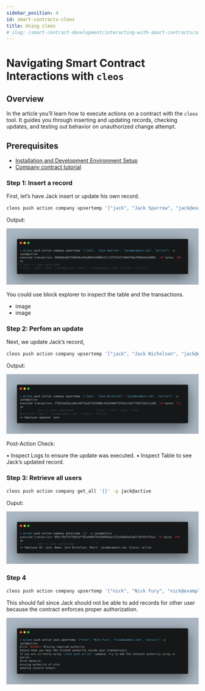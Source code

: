 ```yaml
---
sidebar_position: 4
id: smart-contracts-cleos
title: Using cleos
# slug: /smart-contract-development/interacting-with-smart-contracts/smart-contracts-cleos
---
```



# Navigating Smart Contract Interactions with `cleos`

## Overview

In the article you’ll learn how to execute actions on a contract with the `cleos` tool. It guides you through inserting and updating records, checking updates, and testing out behavior on unauthorized change attempt.

## Prerequisites

- [Installation and Development Environment Setup](../getting-started/getting-started-intro.md)
- [Company contract tutorial](./company-contract.md)

### Step 1: Insert a record

First, let’s have Jack insert or update his own record.

```bash
cleos push action company upsertemp '["jack", "Jack Sparrow", "jack@example.com", "active"]' -p jack@active
```

Output: 

![create-record](../../static/img/create-record.png) 


You could use block explorer to inspect the table and the transactions.

- image 
- image

### Step 2: Perfom an update

Next, we update Jack’s record, 

```bash
cleos push action company upsertemp '["jack", "Jack Nicholson", "jack@example.com", "active"]' -p jack@active
```

Output:

![update-record](../../static/img/update-record.png) 


Post-Action Check:

 • Inspect Logs to ensure the update was executed.
 • Inspect Table to see Jack’s updated record.

### Step 3: Retrieve all users

```bash
cleos push action company get_all '{}' -p jack@active
```


Ouput: 

![retrieve-records](../../static/img/retrieve-records.png) 

### Step 4

```bash
cleos push action company upsertemp '["nick", "Nick Fury", "nick@example.com", "active"]' -p jack@active
```

This should fail since Jack should not be able to add records for other user because the contract enforces proper authorization.


![unauthorized](../../static/img/unauthorized.png) 
